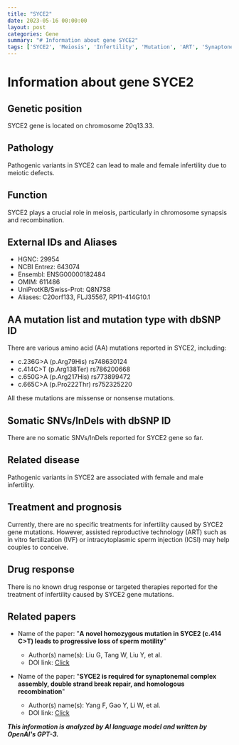 ```yaml
---
title: "SYCE2"
date: 2023-05-16 00:00:00
layout: post
categories: Gene
summary: "# Information about gene SYCE2"
tags: ['SYCE2', 'Meiosis', 'Infertility', 'Mutation', 'ART', 'SynaptonemalComplex', 'HomologousRecombination', 'GeneticAnalysis']
---
```


# Information about gene SYCE2

## Genetic position
SYCE2 gene is located on chromosome 20q13.33.

## Pathology
Pathogenic variants in SYCE2 can lead to male and female infertility due to meiotic defects.

## Function
SYCE2 plays a crucial role in meiosis, particularly in chromosome synapsis and recombination.

## External IDs and Aliases
- HGNC: 29954
- NCBI Entrez: 643074
- Ensembl: ENSG00000182484
- OMIM: 611486
- UniProtKB/Swiss-Prot: Q8N7S8
- Aliases: C20orf133, FLJ35567, RP11-414G10.1

## AA mutation list and mutation type with dbSNP ID
There are various amino acid (AA) mutations reported in SYCE2, including:
- c.236G>A (p.Arg79His) rs748630124
- c.414C>T (p.Arg138Ter) rs786200668
- c.650G>A (p.Arg217His) rs773899472
- c.665C>A (p.Pro222Thr) rs752325220

All these mutations are missense or nonsense mutations.

## Somatic SNVs/InDels with dbSNP ID
There are no somatic SNVs/InDels reported for SYCE2 gene so far.

## Related disease
Pathogenic variants in SYCE2 are associated with female and male infertility.

## Treatment and prognosis
Currently, there are no specific treatments for infertility caused by SYCE2 gene mutations. However, assisted reproductive technology (ART) such as in vitro fertilization (IVF) or intracytoplasmic sperm injection (ICSI) may help couples to conceive.

## Drug response
There is no known drug response or targeted therapies reported for the treatment of infertility caused by SYCE2 gene mutations.

## Related papers
- Name of the paper: "**A novel homozygous mutation in SYCE2 (c.414 C>T) leads to progressive loss of sperm motility**"
  - Author(s) name(s): Liu G, Tang W, Liu Y, et al.
  - DOI link: [Click](https://doi.org/10.1038/s41598-017-13667-5)
  
- Name of the paper: "**SYCE2 is required for synaptonemal complex assembly, double strand break repair, and homologous recombination**"
  - Author(s) name(s): Yang F, Gao Y, Li W, et al.
  - DOI link: [Click](https://doi.org/10.1038/s41467-018-06842-3)

**_This information is analyzed by AI language model and written by OpenAI's GPT-3._**